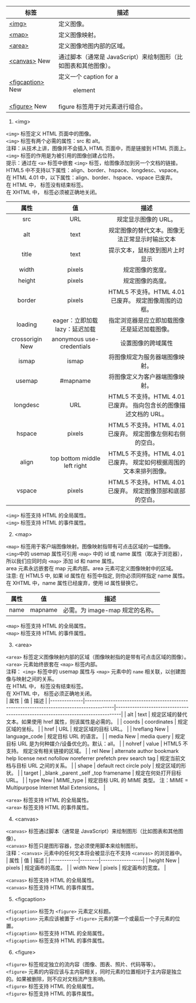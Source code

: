 | 标签             | 描述                                                            |
|------------------|-----------------------------------------------------------------|
| <a href="#img">&lt;img&gt;</a>            | 定义图像。                                                      |
| <a href="#map">&lt;map&gt;</a>            | 定义图像映射。                                                  |
| <a href="#area">&lt;area&gt;</a>           | 定义图像地图内部的区域。                                        |
| <a href="#canvas">&lt;canvas&gt;</a> New     | 通过脚本（通常是 JavaScript）来绘制图形（比如图表和其他图像）。 |
| <a href="#figcaption">&lt;figcaption&gt;</a> New | 定义一个 caption for a <figure> element                         |
| <a href="#figure">&lt;figure&gt;</a> New     | figure 标签用于对元素进行组合。                                 |
  
1. <a id="img">&lt;img&gt;</a>
 
`<img>` 标签定义 HTML 页面中的图像。<br>
`<img>` 标签有两个必需的属性：src 和 alt。<br>
注释：从技术上讲，图像并不会插入 HTML 页面中，而是链接到 HTML 页面上。`<img>` 标签的作用是为被引用的图像创建占位符。<br>
提示：通过在 `<a>` 标签中嵌套 `<img>` 标签，给图像添加到另一个文档的链接。<br>
HTML5 中不支持以下属性：align、border、hspace、longdesc、vspace。<br>
在 HTML 4.01 中，以下属性：align、border、hspace、vspace 已废弃。<br>
在 HTML 中，<img> 标签没有结束标签。<br>
在 XHTML 中，<img> 标签必须被正确地关闭。<br>
  
|        属性       |                值                |                                  描述                                 |
|:-----------------:|:--------------------------------:|:---------------------------------------------------------------------:|
| src               | URL                              | 规定显示图像的 URL。                                                  |
| alt               | text                             | 规定图像的替代文本。图像无法正常显示时输出文本                        |
| title             | text                             | 提示文本，鼠标放到图片上时显示                                        |
| width             | pixels                           | 规定图像的宽度。                                                      |
| height            | pixels                           | 规定图像的高度。                                                      |
| border            | pixels                           | HTML5 不支持。HTML   4.01 已废弃。 规定图像周围的边框。               |
| loading           | eager：立即加载   lazy：延迟加载 | 指定浏览器是应立即加载图像还是延迟加载图像。                          |
| crossorigin   New | anonymous   use-credentials      | 设置图像的跨域属性                                                    |
| ismap             | ismap                            | 将图像规定为服务器端图像映射。                                        |
| usemap            | #mapname                         | 将图像定义为客户器端图像映射。                                        |
| longdesc          | URL                              | HTML5 不支持。HTML   4.01 已废弃。 指向包含长的图像描述文档的 URL。   |
| hspace            | pixels                           | HTML5 不支持。HTML   4.01 已废弃。 规定图像左侧和右侧的空白。         |
| align             | top bottom middle   left right   | HTML5 不支持。HTML   4.01 已废弃。 规定如何根据周围的文本来排列图像。 |
| vspace            | pixels                           | HTML5 不支持。HTML   4.01 已废弃。 规定图像顶部和底部的空白。         |
  
`<img>` 标签支持 HTML 的全局属性。<br>
`<img>` 标签支持 HTML 的事件属性。<br>
  
2. <a id="map">&lt;map&gt;</a>
  
`<map>` 标签用于客户端图像映射。图像映射指带有可点击区域的一幅图像。<br>
`<img>`中的 usemap 属性可引用 `<map>` 中的 id 或 name 属性（取决于浏览器），所以我们应同时向 `<map>` 添加 id 和 name 属性。<br>
area 元素永远嵌套在 map 元素内部。area 元素可定义图像映射中的区域。<br>
注意: 在 HTML5 中, 如果 id 属性在<map> 标签中指定, 则你必须同样指定 name 属性。<br>
在 XHTML 中，name 属性已经废弃，使用 id 属性替换它。<br>
  
| 属性 | 值      | 描述                            |
|------|---------|---------------------------------|
| name | mapname | 必需。为 image-map 规定的名称。 |
  
`<map>` 标签支持 HTML 的全局属性。<br>
`<map>` 标签支持 HTML 的事件属性。<br>
  
3. <a id="area">&lt;area&gt;</a>
  
`<area>` 标签定义图像映射内部的区域（图像映射指的是带有可点击区域的图像）。<br>
`<area>` 元素始终嵌套在 `<map>` 标签内部。<br>
注释： `<img>` 标签中的 usemap 属性与 `<map>` 元素中的 `name` 相关联，以创建图像与映射之间的关系。<br>
在 HTML 中，<area> 标签没有结束标签。<br>
在 XHTML 中，<area> 标签必须正确地关闭。<br>
| 属性         | 值                                                                                       | 描述                                                                           |
|--------------|------------------------------------------------------------------------------------------|--------------------------------------------------------------------------------|
| alt          | text                                                                                     | 规定区域的替代文本。如果使用 href 属性，则该属性是必需的。                     |
| coords       | coordinates                                                                              | 规定区域的坐标。                                                               |
| href         | URL                                                                                      | 规定区域的目标 URL。                                                           |
| hreflang New | language_code                                                                            | 规定目标 URL 的语言。                                                          |
| media New    | media query                                                                              | 规定目标 URL 是为何种媒介/设备优化的。默认：all。                              |
| nohref       | value                                                                                    | HTML5 不支持。 规定没有相关链接的区域。                                        |
| rel New      | alternate author bookmark help license next nofollow noreferrer prefetch prev search tag | 规定当前文档与目标 URL 之间的关系。                                            |
| shape        | default rect circle poly                                                                 | 规定区域的形状。                                                               |
| target       | _blank _parent _self _top framename                                                      | 规定在何处打开目标 URL。                                                       |
| type New     | MIME_type                                                                                | 规定目标 URL 的 MIME 类型。 注：MIME = Multipurpose Internet Mail Extensions。 |
  
`<area>` 标签支持 HTML 的全局属性。<br>
`<area>` 标签支持 HTML 的事件属性。<br>
  
4. <a id="canvas">&lt;canvas&gt;</a>
  
`<canvas>` 标签通过脚本（通常是 JavaScript）来绘制图形（比如图表和其他图像）。<br>
`<canvas>` 标签只是图形容器，您必须使用脚本来绘制图形。<br>
注释：`<canvas>` 元素中的任何文本将会被显示在不支持 `<canvas>` 的浏览器中。<br>
| 属性       | 值     | 描述             |
|------------|--------|------------------|
| height New | pixels | 规定画布的高度。 |
| width New  | pixels | 规定画布的宽度。 |
  
`<canvas>` 标签支持 HTML 的全局属性。<br>
`<canvas>` 标签支持 HTML 的事件属性。<br>

5. <a id="figcaption">&lt;figcaption&gt;</a>
  
`<figcaption>` 标签为 `<figure>` 元素定义标题。<br>
`<figcaption>` 元素应该被置于 `<figure>` 元素的第一个或最后一个子元素的位置。<br>
`<figcaption>` 标签支持 HTML 的全局属性。<br>
`<figcaption>` 标签支持 HTML 的事件属性。<br>  

6. <a id="figure">&lt;figure&gt;</a>
  
`<figure>` 标签规定独立的流内容（图像、图表、照片、代码等等）。<br>
`<figure>` 元素的内容应该与主内容相关，同时元素的位置相对于主内容是独立的。如果被删除，则不应对文档流产生影响。<br>
`<figure>` 标签支持 HTML 的全局属性。<br>
`<figure>` 标签支持 HTML 的事件属性。<br>    
